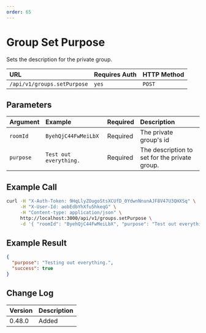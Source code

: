 ```yaml
---
order: 65
---
```


# Group Set Purpose
Sets the description for the private group.

| URL | Requires Auth | HTTP Method |
| :--- | :--- | :--- |
| `/api/v1/groups.setPurpose` | `yes` | `POST` |

## Parameters
| Argument | Example | Required | Description |
| :--- | :--- | :--- | :--- |
| `roomId` | `ByehQjC44FwMeiLbX` | Required | The private group's id |
| `purpose` | `Test out everything.` | Required | The description to set for the private group. |

## Example Call
```bash
curl -H "X-Auth-Token: 9HqLlyZOugoStsXCUfD_0YdwnNnunAJF8V47U3QHXSq" \
     -H "X-User-Id: aobEdbYhXfu5hkeqG" \
     -H "Content-type: application/json" \
     http://localhost:3000/api/v1/groups.setPurpose \
     -d '{ "roomId": "ByehQjC44FwMeiLbX", "purpose": "Test out everything" }'
```

## Example Result
```json
{
  "purpose": "Testing out everything.",
  "success": true
}
```

## Change Log
| Version | Description |
| :--- | :--- |
| 0.48.0 | Added |
